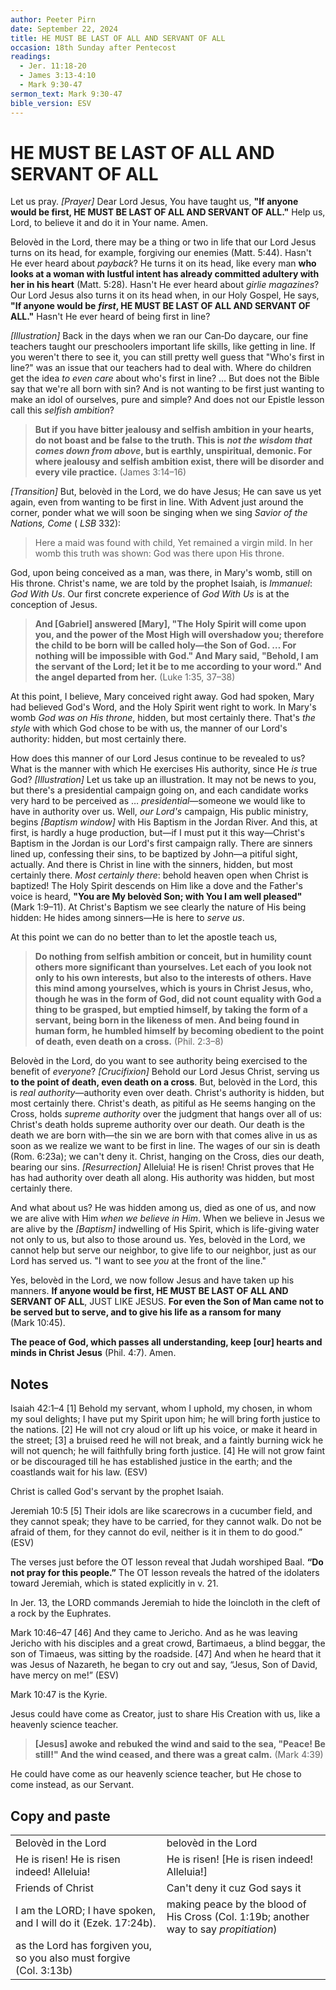 ```yaml
---
author: Peeter Pirn
date: September 22, 2024
title: HE MUST BE LAST OF ALL AND SERVANT OF ALL
occasion: 18th Sunday after Pentecost
readings:
  - Jer. 11:18-20
  - James 3:13-4:10
  - Mark 9:30-47
sermon_text: Mark 9:30-47
bible_version: ESV
---
```


# HE MUST BE LAST OF ALL AND SERVANT OF ALL

Let us pray. *\[Prayer]*  Dear Lord Jesus, You have taught us, **"If anyone would be first, HE MUST BE LAST OF ALL AND SERVANT OF ALL."**  Help us, Lord, to believe it and do it in Your name. Amen.

Belovèd in the Lord, there may be a thing or two in life that our Lord Jesus turns on its head, for example, forgiving our enemies (Matt. 5:44). Hasn't He ever heard about *payback*? He turns it on its head, like every man **who looks at a woman with lustful intent has already committed adultery with her in his heart** (Matt. 5:28). Hasn't He ever heard about *girlie magazines*? Our Lord Jesus also turns it on its head when, in our Holy Gospel, He says, **"If anyone would be** ***first*, HE MUST BE LAST OF ALL AND SERVANT OF ALL."**  Hasn't He ever heard of being first in line?

*\[Illustration]*  Back in the days when we ran our Can‑Do daycare, our fine teachers taught our preschoolers important life skills, like getting in line. If you weren't there to see it, you can still pretty well guess that "Who's first in line?" was an issue that our teachers had to deal with. Where do children get the idea *to even care* about who's first in line? … But does not the Bible say that we're all born with sin? And is not wanting to be first just wanting to make an idol of ourselves, pure and simple? And does not our Epistle lesson call this *selfish ambition*?
> **But if you have bitter jealousy and selfish ambition in your hearts, do not boast and be false to the truth. This is** ***not the wisdom that comes down from above*, but is earthly, unspiritual, demonic. For where jealousy and selfish ambition exist, there will be disorder and every vile practice.**  (James 3:14–16)

*\[Transition]*  But, belovèd in the Lord, we do have Jesus; He can save us yet again, even from wanting to be first in line. With Advent just around the corner, ponder what we will soon be singing when we sing *Savior of the Nations, Come* ( *LSB* 332):
> Here a maid was found with child, 
> Yet remained a virgin mild. 
> In her womb this truth was shown: 
> God was there upon His throne.

God, upon being conceived as a man, was there, in Mary's womb, still on His throne. Christ's name, we are told by the prophet Isaiah, is *Immanuel*: *God With Us*. Our first concrete experience of *God With Us* is at the conception of Jesus.
> **And \[Gabriel] answered \[Mary], "The Holy Spirit will come upon you, and the power of the Most High will overshadow you; therefore the child to be born will be called holy—the Son of God. … For nothing will be impossible with God." And Mary said, "Behold, I am the servant of the Lord; let it be to me according to your word." And the angel departed from her.**  (Luke 1:35, 37–38)

At this point, I believe, Mary conceived right away. God had spoken, Mary had believed God's Word, and the Holy Spirit went right to work. In Mary's womb *God was on His throne*, hidden, but most certainly there. That's *the style* with which God chose to be with us, the manner of our Lord's authority: hidden, but most certainly there.

How does this manner of our Lord Jesus continue to be revealed to us? What is the manner with which He exercises His authority, since He *is* true God? *\[Illustration]*  Let us take up an illustration. It may not be news to you, but there's a presidential campaign going on, and each candidate works very hard to be perceived as … *presidential*—someone we would like to have in authority over us. Well, *our Lord's* campaign, His public ministry, begins *\[Baptism window]*  with His Baptism in the Jordan River. And this, at first, is hardly a huge production, but—if I must put it this way—Christ's Baptism in the Jordan is our Lord's first campaign rally. There are sinners lined up, confessing their sins, to be baptized by John—a pitiful sight, actually. And there is Christ in line with the sinners, hidden, but most certainly there. *Most certainly there*: behold heaven open when Christ is baptized! The Holy Spirit descends on Him like a dove and the Father's voice is heard, **"You are My belovèd Son; with You I am well pleased"**  (Mark 1:9–11). At Christ's Baptism we see clearly the nature of His being hidden: He hides among sinners—He is here to *serve us*.

At this point we can do no better than to let the apostle teach us,
> **Do nothing from selfish ambition or conceit, but in humility count others more significant than yourselves. Let each of you look not only to his own interests, but also to the interests of others. Have this mind among yourselves, which is yours in Christ Jesus, who, though he was in the form of God, did not count equality with God a thing to be grasped, but emptied himself, by taking the form of a servant, being born in the likeness of men. And being found in human form, he humbled himself by becoming obedient to the point of death, even death on a cross.**  (Phil. 2:3–8)

Belovèd in the Lord, do you want to see authority being exercised to the benefit of *everyone*? *\[Crucifixion]*  Behold our Lord Jesus Christ, serving us **to the point of death, even death on a cross**. But, belovèd in the Lord, this is *real authority*—authority even over death. Christ's authority is hidden, but most certainly there. Christ's death, as pitiful as He seems hanging on the Cross, holds *supreme authority* over the judgment that hangs over all of us: Christ's death holds supreme authority over our death. Our death is the death we are born with—the sin we are born with that comes alive in us as soon as we realize we want to be first in line. The wages of our sin is death (Rom. 6:23a); we can't deny it. Christ, hanging on the Cross, dies our death, bearing our sins. *\[Resurrection]*  Alleluia! He is risen! Christ proves that He has had authority over death all along. His authority was hidden, but most certainly there.

And what about us? He was hidden among us, died as one of us, and now we are alive with Him *when we believe in Him*. When we believe in Jesus we are alive by the *\[Baptism]*  indwelling of His Spirit, which is life-giving water not only to us, but also to those around us. Yes, belovèd in the Lord, we cannot help but serve our neighbor, to give life to our neighbor, just as our Lord has served us. "I want to see *you* at the front of the line."

Yes, belovèd in the Lord, we now follow Jesus and have taken up his manners. **If anyone would be first, HE MUST BE LAST OF ALL AND SERVANT OF ALL**, JUST LIKE JESUS. **For even the Son of Man came not to be served but to serve, and to give his life as a ransom for many** (Mark 10:45).

**The peace of God, which passes all understanding, keep \[our] hearts and minds in Christ Jesus** (Phil. 4:7). Amen.

## Notes
Isaiah 42:1–4
\[1] Behold my servant, whom I uphold,
my chosen, in whom my soul delights;
I have put my Spirit upon him;
he will bring forth justice to the nations.
\[2] He will not cry aloud or lift up his voice,
or make it heard in the street;
\[3] a bruised reed he will not break,
and a faintly burning wick he will not quench;
he will faithfully bring forth justice.
\[4] He will not grow faint or be discouraged
till he has established justice in the earth;
and the coastlands wait for his law. (ESV)

Christ is called God's servant by the prophet Isaiah.

Jeremiah 10:5
\[5] Their idols are like scarecrows in a cucumber field,
and they cannot speak;
they have to be carried,
for they cannot walk.
Do not be afraid of them,
for they cannot do evil,
neither is it in them to do good.” (ESV)

The verses just before the OT lesson reveal that Judah worshiped Baal. **“Do not pray for this people.”** The OT lesson reveals the hatred of the idolaters toward Jeremiah, which is stated explicitly in v. 21.

In Jer. 13, the LORD commands Jeremiah to hide the loincloth in the cleft of a rock by the Euphrates.

Mark 10:46–47
\[46] And they came to Jericho. And as he was leaving Jericho with his disciples and a great crowd, Bartimaeus, a blind beggar, the son of Timaeus, was sitting by the roadside. \[47] And when he heard that it was Jesus of Nazareth, he began to cry out and say, “Jesus, Son of David, have mercy on me!” (ESV)

Mark 10:47 is the Kyrie.

Jesus could have come as Creator, just to share His Creation with us, like a heavenly science teacher.
> **\[Jesus] awoke and rebuked the wind and said to the sea, "Peace! Be still!" And the wind ceased, and there was a great calm.**  (Mark 4:39)

He could have come as our heavenly science teacher, but He chose to come instead, as our Servant.
## Copy and paste
|                                                                     |                                                                                        |
| ------------------------------------------------------------------- | -------------------------------------------------------------------------------------- |
| Belovèd in the Lord                                                 | belovèd in the Lord                                                                    |
| He is risen! He is risen indeed! Alleluia!                          | He is risen! \[He is risen indeed! Alleluia!]                                          |
| Friends of Christ                                                   | Can't deny it cuz God says it                                                          |
| I am the LORD; I have spoken, and I will do it (Ezek. 17:24b).      | making peace by the blood of His Cross (Col. 1:19b; another way to say *propitiation*) |
| as the Lord has forgiven you, so you also must forgive (Col. 3:13b) |                                                                                        |